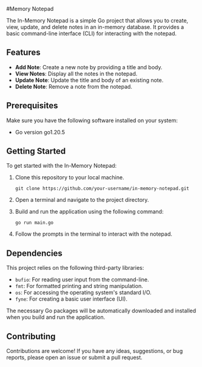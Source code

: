 #Memory Notepad

The In-Memory Notepad is a simple Go project that allows you to create, view, update, and delete notes in an in-memory database. It provides a basic command-line interface (CLI) for interacting with the notepad.

## Features

- **Add Note**: Create a new note by providing a title and body.
- **View Notes**: Display all the notes in the notepad.
- **Update Note**: Update the title and body of an existing note.
- **Delete Note**: Remove a note from the notepad.

## Prerequisites

Make sure you have the following software installed on your system:

- Go version go1.20.5 

## Getting Started

To get started with the In-Memory Notepad:

1. Clone this repository to your local machine.
   ```
   git clone https://github.com/your-username/in-memory-notepad.git
   ```

2. Open a terminal and navigate to the project directory.

3. Build and run the application using the following command:
   ```
   go run main.go
   ```

4. Follow the prompts in the terminal to interact with the notepad.

## Dependencies

This project relies on the following third-party libraries:

- `bufio`: For reading user input from the command-line.
- `fmt`: For formatted printing and string manipulation.
- `os`: For accessing the operating system's standard I/O.
- `fyne`: For creating a basic user interface (UI).

The necessary Go packages will be automatically downloaded and installed when you build and run the application.

## Contributing

Contributions are welcome! If you have any ideas, suggestions, or bug reports, please open an issue or submit a pull request.
